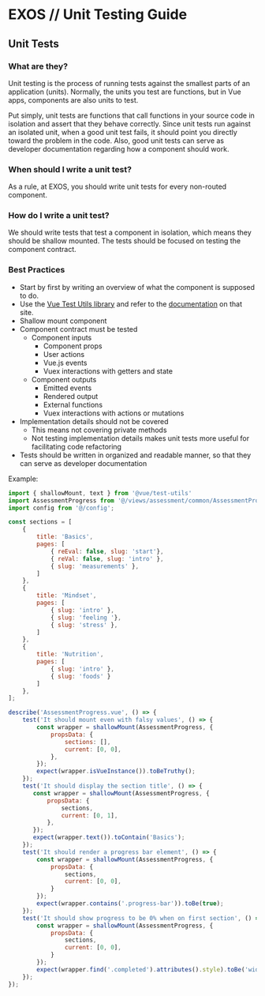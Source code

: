 # EXOS  //  Unit Testing Guide



## Unit Tests



### What are they?

Unit testing is the process of running tests against the smallest parts of an application (units).  Normally, the units you test are functions, but in Vue apps, components are also units to test.

Put simply, unit tests are functions that call functions in your source code in isolation and assert that they behave correctly.  Since unit tests run against an isolated unit, when a good unit test fails, it should point you directly toward the problem in the code.  Also, good unit tests can serve as developer documentation regarding how a component should work.

### When should I write a unit test?

As a rule, at EXOS, you should write unit tests for every non-routed component.  

### How do I write a unit test?

We should write tests that test a component in isolation, which means they should be shallow mounted.  The tests should be focused on testing the component contract. 

### Best Practices

- Start by first by writing an overview of what the component is supposed to do.
- Use the [Vue Test Utils library](https://github.com/vuejs/vue-test-utils) and refer to the [documentation](https://vue-test-utils.vuejs.org/) on that site.
- Shallow mount component
- Component contract must be tested 
    - Component inputs
        - Component props
        - User actions
        - Vue.js events
        - Vuex interactions with getters and state
    - Component outputs
        - Emitted events
        - Rendered output
        - External functions
        - Vuex interactions with actions or mutations
- Implementation details should not be covered
    - This means not covering private methods
    - Not testing implementation details makes unit tests more useful for facilitating code refactoring
- Tests should be written in organized and readable manner, so that they can serve as developer documentation
    
Example:

```javascript
import { shallowMount, text } from '@vue/test-utils'
import AssessmentProgress from '@/views/assessment/common/AssessmentProgress.vue';
import config from '@/config';

const sections = [
    {
        title: 'Basics',
        pages: [
            { reEval: false, slug: 'start'},
            { reVal: false, slug: 'intro' },
            { slug: 'measurements' },
        ]
    },
    {
        title: 'Mindset',
        pages: [
            { slug: 'intro' },
            { slug: 'feeling '},
            { slug: 'stress' },
        ]
    },
    {
        title: 'Nutrition',
        pages: [
            { slug: 'intro' },
            { slug: 'foods' }
        ]
    },
];

describe('AssessmentProgress.vue', () => {
    test('It should mount even with falsy values', () => {
        const wrapper = shallowMount(AssessmentProgress, {
            propsData: {
                sections: [],
                current: [0, 0],
            },
        });
        expect(wrapper.isVueInstance()).toBeTruthy();
    });
    test('It should display the section title', () => {
       const wrapper = shallowMount(AssessmentProgress, {
           propsData: {
               sections,
               current: [0, 1],
           },
       });
       expect(wrapper.text()).toContain('Basics');
    });
    test('It should render a progress bar element', () => {
        const wrapper = shallowMount(AssessmentProgress, {
            propsData: {
                sections,
                current: [0, 0],
            }
        });
        expect(wrapper.contains('.progress-bar')).toBe(true);
    });
    test('It should show progress to be 0% when on first section', () => {
        const wrapper = shallowMount(AssessmentProgress, {
            propsData: {
                sections,
                current: [0, 0],
            }
        });
        expect(wrapper.find('.completed').attributes().style).toBe('width: 0%;');
    });
});
```



